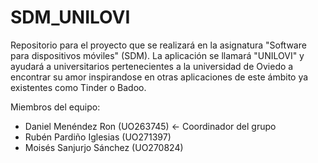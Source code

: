 # SDM_UNILOVI
Repositorio para el proyecto que se realizará en la asignatura "Software para dispositivos móviles" (SDM). La aplicación se llamará "UNILOVI" y ayudará a universitarios pertenecientes a la universidad de Oviedo a encontrar su amor inspirandose en otras aplicaciones de este ámbito ya existentes como Tinder o Badoo.

Miembros del equipo: 
- Daniel Menéndez Ron (UO263745) <- Coordinador del grupo
- Rubén Pardiño Iglesias (UO271397)
- Moisés Sanjurjo Sánchez (UO270824)
